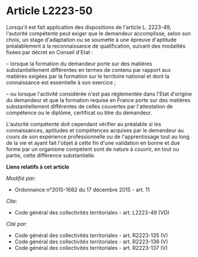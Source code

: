 # Article L2223-50

Lorsqu'il est fait application des dispositions de l'article L. 2223-49, l'autorité compétente peut exiger que le demandeur
accomplisse, selon son choix, un stage d'adaptation ou se soumette à une épreuve d'aptitude préalablement à la reconnaissance
de qualification, suivant des modalités fixées par décret en Conseil d'Etat :

– lorsque la formation du demandeur porte sur des matières substantiellement différentes en termes de contenu par rapport aux
matières exigées par la formation sur le territoire national et dont la connaissance est essentielle à son exercice ;

– ou lorsque l'activité considérée n'est pas réglementée dans l'Etat d'origine du demandeur et que la formation requise en
France porte sur des matières substantiellement différentes de celles couvertes par l'attestation de compétence ou le
diplôme, certificat ou titre du demandeur.

L'autorité compétente doit cependant vérifier au préalable si les connaissances, aptitudes et compétences acquises par le
demandeur au cours de son expérience professionnelle ou de l'apprentissage tout au long de la vie et ayant fait l'objet à
cette fin d'une validation en bonne et due forme par un organisme compétent sont de nature à couvrir, en tout ou partie,
cette différence substantielle.

**Liens relatifs à cet article**

_Modifié par_:

  - Ordonnance n°2015-1682 du 17 décembre 2015 - art. 11

_Cite_:

  - Code général des collectivités territoriales - art. L2223-49 (VD)

_Cité par_:

  - Code général des collectivités territoriales - art. R2223-135 (V)
  - Code général des collectivités territoriales - art. R2223-136 (V)
  - Code général des collectivités territoriales - art. R2223-137 (V)
